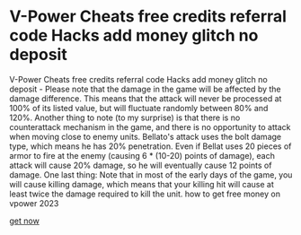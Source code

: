 # V-Power Cheats free credits referral code Hacks add money glitch no deposit

V-Power Cheats free credits referral code Hacks add money glitch no deposit - Please note that the damage in the game will be affected by the damage difference. This means that the attack will never be processed at 100% of its listed value, but will fluctuate randomly between 80% and 120%. Another thing to note (to my surprise) is that there is no counterattack mechanism in the game, and there is no opportunity to attack when moving close to enemy units. Bellato's attack uses the bolt damage type, which means he has 20% penetration. Even if Bellat uses 20 pieces of armor to fire at the enemy (causing 6 * (10-20) points of damage), each attack will cause 20% damage, so he will eventually cause 12 points of damage. One last thing: Note that in most of the early days of the game, you will cause killing damage, which means that your killing hit will cause at least twice the damage required to kill the unit. how to get free money on vpower 2023

[get now](https://peatix.com/user/14071195/view)
